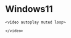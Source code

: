 # Windows11

`<video autoplay muted loop>`

<source src="image\README\Windows 11 GitHub.webm" type="video/webm">

`</video>`
